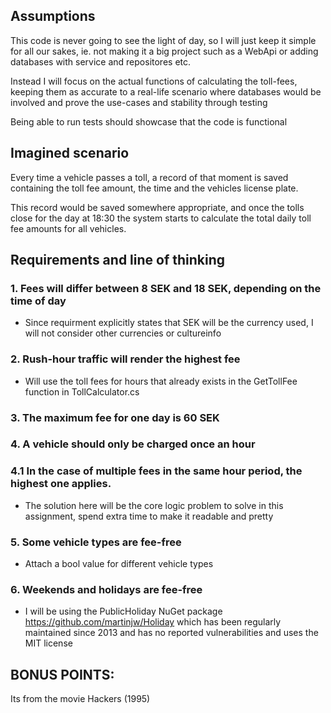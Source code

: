 ## Assumptions
This code is never going to see the light of day, so I will just keep it simple for all our sakes, ie. not making it a big project such as a WebApi or adding databases with service and repositores etc.

Instead I will focus on the actual functions of calculating the toll-fees, keeping them as accurate to a real-life scenario where databases would be involved and prove the use-cases and stability through testing

Being able to run tests should showcase that the code is functional

## Imagined scenario
Every time a vehicle passes a toll, a record of that moment is saved containing the toll fee amount, the time and the vehicles license plate.

This record would be saved somewhere appropriate, and once the tolls close for the day at 18:30 the system starts to calculate the total daily toll fee amounts for all vehicles.

## Requirements and line of thinking

### 1. Fees will differ between 8 SEK and 18 SEK, depending on the time of day 

- Since requirment explicitly states that SEK will be the currency used, I will not consider other currencies or cultureinfo

### 2. Rush-hour traffic will render the highest fee

- Will use the toll fees for hours that already exists in the GetTollFee function in TollCalculator.cs

### 3. The maximum fee for one day is 60 SEK

### 4. A vehicle should only be charged once an hour

### 4.1 In the case of multiple fees in the same hour period, the highest one applies.

- The solution here will be the core logic problem to solve in this assignment, spend extra time to make it readable and pretty

### 5. Some vehicle types are fee-free

- Attach a bool value for different vehicle types

### 6. Weekends and holidays are fee-free

- I will be using the PublicHoliday NuGet package https://github.com/martinjw/Holiday which has been regularly maintained since 2013 and has no reported vulnerabilities and uses the MIT license

## BONUS POINTS:

Its from the movie Hackers (1995)

